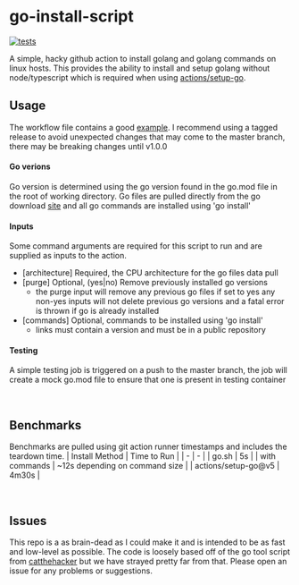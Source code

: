 # go-install-script
[![tests](https://github.com/jake-young-dev/go-install-script/actions/workflows/test.yaml/badge.svg?branch=master)](https://github.com/jake-young-dev/go-install-script/actions/workflows/test.yaml)
<br />

A simple, hacky github action to install golang and golang commands on linux hosts. This provides the ability to install and setup golang without node/typescript which is required when using [actions/setup-go](https://github.com/actions/setup-go). 


## Usage
The workflow file contains a good [example](https://github.com/jake-young-dev/go-install-script/blob/master/.github/workflows/test.yaml#L20). I recommend using a tagged release to avoid unexpected changes that may come to the master branch, there may be breaking changes until v1.0.0
#### Go verions
Go version is determined using the go version found in the go.mod file in the root of working directory. Go files are pulled directly from the go download [site](https://go.dev/dl/) and all go commands are installed using 'go install'
#### Inputs
Some command arguments are required for this script to run and are supplied as inputs to the action. <br />
- [architecture] Required, the CPU architecture for the go files data pull
- [purge] Optional, (yes|no) Remove previously installed go versions
    - the purge input will remove any previous go files if set to yes any non-yes inputs will not delete previous go versions and a fatal error is thrown if go is already installed
- [commands] Optional, commands to be installed using 'go install'
    - links must contain a version and must be in a public repository
#### Testing
A simple testing job is triggered on a push to the master branch, the job will create a mock go.mod file to ensure that one is present in testing container

<br />

## Benchmarks
Benchmarks are pulled using git action runner timestamps and includes the teardown time.
| Install Method | Time to Run |
| - | - |
| go.sh | 5s |
| with commands | ~12s depending on command size |
| actions/setup-go@v5 | 4m30s |

<br />

## Issues
This repo is a as brain-dead as I could make it and is intended to be as fast and low-level as possible. The code is loosely based off of the go tool script from [catthehacker](https://github.com/catthehacker/docker_images/blob/master/linux/ubuntu/scripts/go.sh) but we have strayed pretty far from that. Please open an issue for any problems or suggestions.
